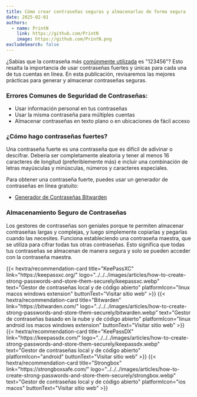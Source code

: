 ```yaml
---
title: Cómo crear contraseñas seguras y almacenarlas de forma segura
date: 2025-02-01
authors:
  - name: PrintN
    link: https://github.com/PrintN
    image: https://github.com/PrintN.png
excludeSearch: false
---
```


¿Sabías que la contraseña más [comúnmente utilizada](https://en.wikipedia.org/wiki/List_of_the_most_common_passwords) es "123456"? Esto resalta la importancia de usar contraseñas fuertes y únicas para cada una de tus cuentas en línea. En esta publicación, revisaremos las mejores prácticas para generar y almacenar contraseñas seguras.

### Errores Comunes de Seguridad de Contraseñas:

- Usar información personal en tus contraseñas
- Usar la misma contraseña para múltiples cuentas
- Almacenar contraseñas en texto plano o en ubicaciones de fácil acceso

### ¿Cómo hago contraseñas fuertes?

Una contraseña fuerte es una contraseña que es difícil de adivinar o descifrar. Debería ser completamente aleatoria y tener al menos 16 caracteres de longitud (preferiblemente más) e incluir una combinación de letras mayúsculas y minúsculas, números y caracteres especiales.

Para obtener una contraseña fuerte, puedes usar un generador de contraseñas en línea gratuito:

- [Generador de Contraseñas Bitwarden](https://bitwarden.com/password-generator/#password-generator)

### Almacenamiento Seguro de Contraseñas

Los gestores de contraseñas son geniales porque te permiten almacenar contraseñas largas y complejas, y luego simplemente copiarlas y pegarlas cuando las necesites. Funciona estableciendo una contraseña maestra, que se utiliza para cifrar todas tus otras contraseñas. Esto significa que todas tus contraseñas se almacenan de manera segura y solo se pueden acceder con la contraseña maestra.

<div class="recommendations">
  <div class="grid">
    {{< hextra/recommendation-card title="KeePassXC" link="https://keepassxc.org/" logo="../../../images/articles/how-to-create-strong-passwords-and-store-them-securely/keepassxc.webp" text="Gestor de contraseñas local y de código abierto" platformIcon="linux macos windows extension" buttonText="Visitar sitio web" >}}
    {{< hextra/recommendation-card title="Bitwarden" link="https://bitwarden.com/" logo="../../../images/articles/how-to-create-strong-passwords-and-store-them-securely/bitwarden.webp" text="Gestor de contraseñas basado en la nube y de código abierto" platformIcon="linux android ios macos windows extension" buttonText="Visitar sitio web" >}}
    {{< hextra/recommendation-card title="KeePassDX" link="https://keepassdx.com/" logo="../../../images/articles/how-to-create-strong-passwords-and-store-them-securely/keepassdx.webp" text="Gestor de contraseñas local y de código abierto" platformIcon="android" buttonText="Visitar sitio web" >}}
    {{< hextra/recommendation-card title="Strongbox" link="https://strongboxsafe.com/" logo="../../../images/articles/how-to-create-strong-passwords-and-store-them-securely/strongbox.webp" text="Gestor de contraseñas local y de código abierto" platformIcon="ios macos" buttonText="Visitar sitio web" >}}
  </div>
</div>
